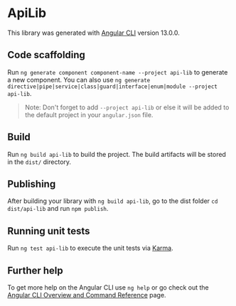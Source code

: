 # ApiLib

This library was generated with [Angular CLI](https://github.com/angular/angular-cli) version 13.0.0.

## Code scaffolding

Run `ng generate component component-name --project api-lib` to generate a new component. You can also use `ng generate directive|pipe|service|class|guard|interface|enum|module --project api-lib`.
> Note: Don't forget to add `--project api-lib` or else it will be added to the default project in your `angular.json` file. 

## Build

Run `ng build api-lib` to build the project. The build artifacts will be stored in the `dist/` directory.

## Publishing

After building your library with `ng build api-lib`, go to the dist folder `cd dist/api-lib` and run `npm publish`.

## Running unit tests

Run `ng test api-lib` to execute the unit tests via [Karma](https://karma-runner.github.io).

## Further help

To get more help on the Angular CLI use `ng help` or go check out the [Angular CLI Overview and Command Reference](https://angular.io/cli) page.
